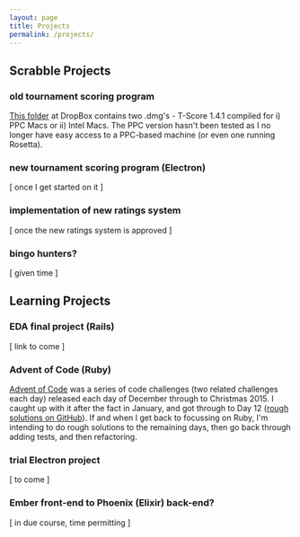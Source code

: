 ```yaml
---
layout: page
title: Projects
permalink: /projects/
---
```

## Scrabble Projects

### old tournament scoring program

[This folder](https://www.dropbox.com/sh/o87m9vfi13ykrqo/AAD2HRFx3u3yfe7cVODJPBCOa?dl=0) at DropBox contains two .dmg's - T-Score 1.4.1 compiled for i) PPC Macs or ii) Intel Macs. The PPC version hasn't been tested as I no longer have easy access to a PPC-based machine (or even one running Rosetta).

### new tournament scoring program (Electron)

\[ once I get started on it \]

### implementation of new ratings system

\[ once the new ratings system is approved \]

### bingo hunters?

\[ given time \]

## Learning Projects

### EDA final project (Rails)

\[ link to come \]

### Advent of Code (Ruby)

[Advent of Code](http://adventofcode.com) was a series of code challenges (two related challenges each day) released each day of December through to Christmas 2015. I caught up with it after the fact in January, and got through to Day 12 ([rough solutions on GitHub](https://github.com/stevenb-nz/AdventOfCode)). If and when I get back to focussing on Ruby, I'm intending to do rough solutions to the remaining days, then go back through adding tests, and then refactoring.

### trial Electron project

\[ to come \]

### Ember front-end to Phoenix (Elixir) back-end?

\[ in due course, time permitting \]

<!-- This is the base Jekyll theme. You can find out more info about customizing your Jekyll theme, as well as basic Jekyll usage documentation at [jekyllrb.com](http://jekyllrb.com/)

You can find the source code for the Jekyll new theme at:
{% include icon-github.html username="jglovier" %} /
[jekyll-new](https://github.com/jglovier/jekyll-new)

You can find the source code for Jekyll at
{% include icon-github.html username="jekyll" %} /
[jekyll](https://github.com/jekyll/jekyll) -->
